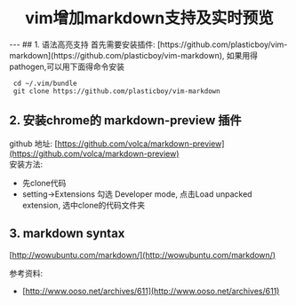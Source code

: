 <h1 style="text-align:center;">vim增加markdown支持及实时预览</h1>
---
## 1. 语法高亮支持  
首先需要安装插件: [https://github.com/plasticboy/vim-markdown](https://github.com/plasticboy/vim-markdown), 如果用得pathogen,可以用下面得命令安装  

     cd ~/.vim/bundle  
     git clone https://github.com/plasticboy/vim-markdown  

## 2. 安装chrome的 markdown-preview 插件  
github 地址: [https://github.com/volca/markdown-preview](https://github.com/volca/markdown-preview)  
安装方法:   

- 先clone代码  
- setting->Extensions 勾选 Developer mode, 点击Load unpacked extension, 选中clone的代码文件夹  

## 3. markdown syntax     
[http://wowubuntu.com/markdown/](http://wowubuntu.com/markdown/)  

参考资料:  

- [http://www.ooso.net/archives/611](http://www.ooso.net/archives/611)   
